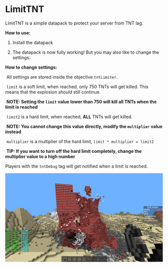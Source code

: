 # LimitTNT
 LimitTNT is a simple datapack to protect your server from TNT lag.



**How to use:**

1. Install the datapack

2. The datapack is now fully working! But you may also like to change the settings.



**How to change settings:**

​	All settings are stored inside the objective `tntLimiter`.

​	`limit`  is a soft limit, when reached, only 750 TNTs will get killed. This means that the explosion *should* still continue.

​	**NOTE: Setting the `limit` value lower than 750 will kill all TNTs when the limit is reached** 

​	`limit2` is a hard limit, when reached, **ALL** TNTs will get killed.

​	**NOTE: You cannot change this value directly, modify the `multiplier` value instead**  

​	`multiplier` is a multiplier of the hard limit, `limit * multiplier = limit2`

​	**TIP: If you want to turn off the hard limit completely, change the multiplier value to a high number**





Players with the `tntDebug` tag will get notified when a limit is reached.

![tntLimiting](Screenshots/tntLimiting.png)

